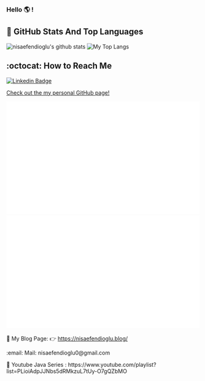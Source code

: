 ### Hello :earth_americas: !


## 📌 GitHub Stats And Top Languages

<p float="center">
  <img  src="https://github-readme-stats.vercel.app/api?username=nisaefendioglu&show_icons=true&count_private=true&hide=contribs,issues" alt="nisaefendioglu's github stats" />
  <img  src="https://github-readme-stats.vercel.app/api/top-langs/?username=nisaefendioglu&layout=compact&hide" alt="My Top Langs"/>
</p>

## :octocat: How to Reach Me


[![Linkedin Badge](https://img.shields.io/badge/nisaefendioglu-follow%20on%20linkedin-blue?style=for-the-badge&logo=linkedin)](https://www.linkedin.com/in/nisaefendioglu/)

[Check out the my personal GitHub page!](https://nisaefendioglu.github.io)

![](https://raw.githubusercontent.com/aslanon/github-stats/ae5642355512fd6ef4993e05d8d08e024c4b3bdd/generated/overview.svg)
![](https://raw.githubusercontent.com/aslanon/github-stats/ae5642355512fd6ef4993e05d8d08e024c4b3bdd/generated/languages.svg)

📌 My Blog Page: :point_right: https://nisaefendioglu.blog/ 
<p> :email: Mail: nisaefendioglu0@gmail.com
<p> 📌 Youtube Java Series : https://www.youtube.com/playlist?list=PLioiAdpJJNbs5dRMkzuL7tUy-O7gQZbMO
